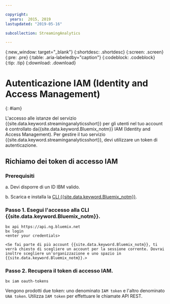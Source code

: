 ```yaml
---

copyright:
  years:  2015, 2019
lastupdated: "2019-05-16"

subcollection: StreamingAnalytics

---
```


{:new_window: target="_blank"}
{:shortdesc: .shortdesc}
{:screen: .screen}
{:pre: .pre}
{:table: .aria-labeledby="caption"}
{:codeblock: .codeblock}
{:tip: .tip}
{:download: .download}


# Autenticazione IAM (Identity and Access Management)
{: #iam}

L'accesso alle istanze del servizio {{site.data.keyword.streaminganalyticsshort}} per gli utenti nel tuo account è controllato da{{site.data.keyword.Bluemix_notm}} IAM (Identity and Access Management). Per gestire il tuo servizio {{site.data.keyword.streaminganalyticsshort}}, devi utilizzare un token di autenticazione.

## Richiamo dei token di accesso IAM

### Prerequisiti

a. Devi disporre di un ID IBM valido.

b. Scarica e installa la [CLI {{site.data.keyword.Bluemix_notm}}](/docs/cli?topic=cloud-cli-install-ibmcloud-cli#install-ibmcloud-cli).

### Passo 1. Esegui l'accesso alla CLI {{site.data.keyword.Bluemix_notm}}.

```
bx api https://api.ng.bluemix.net
bx login
<enter your credentials>

<Se fai parte di più account {{site.data.keyword.Bluemix_notm}}, ti verrà chiesto di scegliere un account per la sessione corrente. Dovrai inoltre scegliere un'organizzazione e uno spazio in {{site.data.keyword.Bluemix_notm}}.>
```

### Passo 2. Recupera il token di accesso IAM.

```
bx iam oauth-tokens
```

Vengono prodotti due token: uno denominato `IAM token` e l'altro denominato `UAA token`. Utilizza `IAM token` per effettuare le chiamate API REST.

